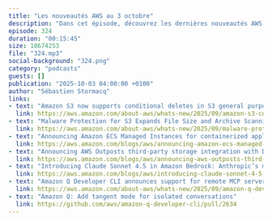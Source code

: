 ```yaml
---
title: "Les nouveautés AWS au 3 octobre"
description: "Dans cet épisode, découvrez les dernières nouveautés AWS des deux dernières semaines. Au programme : un nouveau mode de déploiement hybride pour ECS, des améliorations pour S3 avec l'augmentation des limites de scan malware et l'introduction des conditional deletes. Nous parlons également des nouvelles possibilités de connexion storage pour Outpost avec le support de Dell PowerStore et HP Aletra Storage. Côté IA, découvrez les nouveaux modèles disponibles sur Amazon Bedrock, dont le très attendu Claude Sonnet 4.5 d'Anthropic. Enfin, nous explorons les nouvelles fonctionnalités d'Amazon Q Developer, notamment le support des remote MCP servers et la fonction expérimentale \"tangent\"."
episode: 324
duration: "00:15:45"
size: 18674253
file: "324.mp3"
social-background: "324.png"
category: "podcasts"
guests: []
publication: "2025-10-03 04:00:00 +0100"
author: "Sébastien Stormacq"
links:
- text: "Amazon S3 now supports conditional deletes in S3 general purpose buckets"
  link: https://aws.amazon.com/about-aws/whats-new/2025/09/amazon-s3-conditional-deletes-s3-general-purpose-buckets
- text: "Malware Protection for S3 Expands File Size and Archive Scanning Limits"
  link: https://aws.amazon.com/about-aws/whats-new/2025/09/malware-protection-s3-file-size-archive-scanning-limits
- text: "Announcing Amazon ECS Managed Instances for containerized applications"
  link: https://aws.amazon.com/blogs/aws/announcing-amazon-ecs-managed-instances-for-containerized-applications/
- text: "Announcing AWS Outposts third-party storage integration with Dell and HPE"
  link: https://aws.amazon.com/blogs/aws/announcing-aws-outposts-third-party-storage-integration-with-dell-and-hpe/
- text: "Introducing Claude Sonnet 4.5 in Amazon Bedrock: Anthropic’s most intelligent model, best for coding and complex agents"
  link: https://aws.amazon.com/blogs/aws/introducing-claude-sonnet-4-5-in-amazon-bedrock-anthropics-most-intelligent-model-best-for-coding-and-complex-agents/
- text: "Amazon Q Developer CLI announces support for remote MCP servers"
  link: https://aws.amazon.com/about-aws/whats-new/2025/09/amazon-q-developer-remote-mcp-servers
- text: "Amazon Q: Add tangent mode for isolated conversations"
  link: https://github.com/aws/amazon-q-developer-cli/pull/2634
---
```

